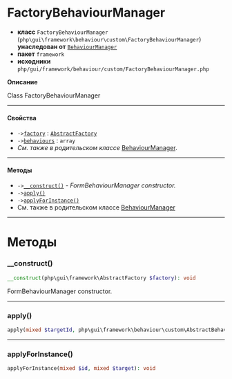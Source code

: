 # FactoryBehaviourManager

- **класс** `FactoryBehaviourManager` (`php\gui\framework\behaviour\custom\FactoryBehaviourManager`) **унаследован от** [`BehaviourManager`](https://github.com/jphp-compiler/develnext/blob/master/dn-app-framework/api-docs/classes/php/gui/framework/behaviour/custom/BehaviourManager.ru.md)
- **пакет** `framework`
- **исходники** `php/gui/framework/behaviour/custom/FactoryBehaviourManager.php`

**Описание**

Class FactoryBehaviourManager

---

#### Свойства

- `->`[`factory`](#prop-factory) : [`AbstractFactory`](https://github.com/jphp-compiler/develnext/blob/master/dn-app-framework/api-docs/classes/php/gui/framework/AbstractFactory.ru.md)
- `->`[`behaviours`](#prop-behaviours) : `array`
- *См. также в родительском классе* [BehaviourManager](https://github.com/jphp-compiler/develnext/blob/master/dn-app-framework/api-docs/classes/php/gui/framework/behaviour/custom/BehaviourManager.ru.md).

---

#### Методы

- `->`[`__construct()`](#method-__construct) - _FormBehaviourManager constructor._
- `->`[`apply()`](#method-apply)
- `->`[`applyForInstance()`](#method-applyforinstance)
- См. также в родительском классе [BehaviourManager](https://github.com/jphp-compiler/develnext/blob/master/dn-app-framework/api-docs/classes/php/gui/framework/behaviour/custom/BehaviourManager.ru.md)

---
# Методы

<a name="method-__construct"></a>

### __construct()
```php
__construct(php\gui\framework\AbstractFactory $factory): void
```
FormBehaviourManager constructor.

---

<a name="method-apply"></a>

### apply()
```php
apply(mixed $targetId, php\gui\framework\behaviour\custom\AbstractBehaviour $behaviour): void
```

---

<a name="method-applyforinstance"></a>

### applyForInstance()
```php
applyForInstance(mixed $id, mixed $target): void
```